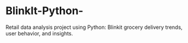 # BlinkIt-Python-
Retail data analysis project using Python: Blinkit grocery delivery trends, user behavior, and insights.
